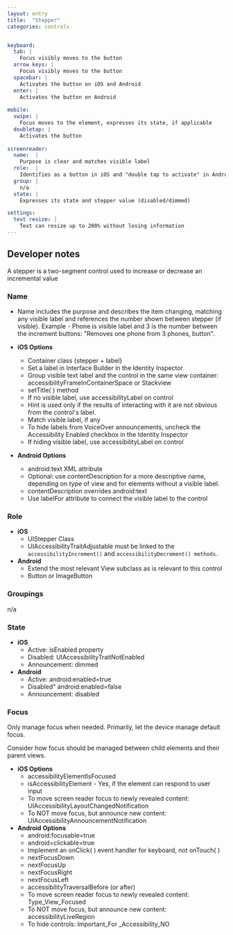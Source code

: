 ```yaml
---
layout: entry
title:  "Stepper"
categories: controls


keyboard:
  tab: |
    Focus visibly moves to the button
  arrow keys: |
    Focus visibly moves to the button
  spacebar: |
    Activates the button on iOS and Android
  enter: |
    Activates the button on Android
          
mobile:
  swipe: |
    Focus moves to the element, expresses its state, if applicable
  doubletap: |
    Activates the button
    
screenreader: 
  name:  |
    Purpose is clear and matches visible label
  role:  |
    Identifies as a button in iOS and "double tap to activate" in Android
  group: |
    n/a
  state: |
    Expresses its state and stepper value (disabled/dimmed)

settings:
  text resize: |
    Text can resize up to 200% without losing information
---
```


## Developer notes


A stepper is a two-segment control used to increase or decrease an incremental value

### Name

- Name includes the purpose and describes the item changing, matching any visible label and references the number shown between stepper (if visible). Example - Phone is visible label and 3 is the number between the increment buttons: "Removes one phone from 3 phones, button".  
  
- **iOS Options**
  - Container class {stepper + label}  
  - Set a label in Interface Builder in the Identity Inspector
  - Group visible text label and the control in the same view container: accessibilityFrameInContainerSpace or Stackview
  - setTitle( ) method
  - If no visible label, use accessibilityLabel on control
  - Hint is used only if the results of interacting with it are not obvious from the control's label.
  - Match visible label, if any
  - To hide labels from VoiceOver announcements, uncheck the Accessibility Enabled checkbox in the Identity Inspector
  - If hiding visible label, use accessibilityLabel on control
- **Android Options**  
  - android:text XML attribute
  - Optional: use contentDescription for a more descriptive name, depending on type of view and for elements without a visible label.
  - contentDescription overrides android:text  
  - Use labelFor attribute to connect the visible label to the control

### Role

- **iOS**
  - UIStepper Class
  - UIAccessibilityTraitAdjustable must be linked to the  `accessibilityIncrement()`  and  `accessibilityDecrement() methods.`
- **Android**
  - Extend the most relevant View subclass as is relevant to this control
  - Button or ImageButton  

### Groupings

n/a

### State

- **iOS**  
  - Active: isEnabled property
  - Disabled: UIAccessibilityTraitNotEnabled
  - Announcement: dimmed
- **Android**
  - Active: android:enabled=true
  - Disabled" android:enabled=false
  - Announcement: disabled

### Focus

Only manage focus when needed. Primarily, let the device manage default focus.  

Consider how focus should be managed between child elements and their parent views.

- **iOS Options**
  - accessibilityElementIsFocused  
  - isAccessibilityElement - Yes, if the element can respond to user input
  - To move screen reader focus to newly revealed content: UIAccessibilityLayoutChangedNotification
  - To NOT move focus, but announce new content: UIAccessibilityAnnouncementNotification
- **Android Options**
  - android:focusable=true
  - android=clickable=true
  - Implement an onClick( ) event handler for keyboard, not onTouch( )
  - nextFocusDown
  - nextFocusUp
  - nextFocusRight
  - nextFocusLeft
  - accessibilityTraversalBefore (or after)
  - To move screen reader focus to newly revealed content: Type_View_Focused
  - To NOT move focus, but announce new content: accessibilityLiveRegion
  - To hide controls: Important_For _Accessibility_NO